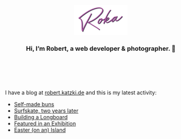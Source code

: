 <div align="center">
  <br>
  <br>
  <br>
  <br>
  <a href="https://robert.katzki.de/">
    <img width="140" src="https://github.com/ro-ka/ro-ka/blob/master/logo.svg" alt="Roka">
  </a>
  <br>
  <h3>Hi, I’m Robert, a web developer & photographer. 👋</h3>
 
  <br>
  <br>
  <br>
  <br>
</div>

I have a blog at [robert.katzki.de](https://robert.katzki.de/) and this is my latest activity:
<!-- BLOG-POST-LIST:START -->
- [Self-made buns](https://robert.katzki.de/posts/buns)
- [Surfskate, two years later](https://robert.katzki.de/posts/surfskate-two-years-later)
- [Building a Longboard](https://robert.katzki.de/posts/building-a-longboard)
- [Featured in an Exhibition](https://robert.katzki.de/posts/featured-in-an-exhibition)
- [Easter &lpar;on an&rpar; Island](https://robert.katzki.de/photos/2022/easter-on-an-island)
<!-- BLOG-POST-LIST:END -->
